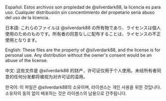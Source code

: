Español: Estos archivos son propiedad de @silverdark88, la licencia es para uso.
Cualquier distribusión sin concentimiento del propetario sería abuso del uso de la licencia.

日本語: これらのファイルは @silverdark88 の所有物であり、ライセンスは個人使用のためのものです。所有者の同意なしに配布することは、ライセンスの不正使用となります。

English: These files are the property of @silverdark88, and the license is for personal use. Any distribution without the owner's consent would be an abuse of the license.

中文: 这些文件是 @silverdark88 的财产，许可证仅用于个人使用。未经所有者同意的任何分发都将被视为对许可证的滥用。

한국어: 이 파일은 @silverdark88의 소유이며, 라이센스는 개인 사용을 위한 것입니다. 소유자의 동의 없이 배포하는 것은 라이센스의 남용으로 간주됩니다.
